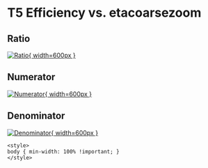 # T5 Efficiency vs. etacoarsezoom

## Ratio

[![Ratio](../mtv/var/T5_eff_etacoarsezoom.png){ width=600px }](../mtv/var/T5_eff_etacoarsezoom.pdf)

## Numerator

[![Numerator](../mtv/num/T5_eff_etacoarsezoom_num.png){ width=600px }](../mtv/num/T5_eff_etacoarsezoom_num.pdf)

## Denominator

[![Denominator](../mtv/den/T5_eff_etacoarsezoom_den.png){ width=600px }](../mtv/den/T5_eff_etacoarsezoom_den.pdf)


``` {=html}
<style>
body { min-width: 100% !important; }
</style>
```
